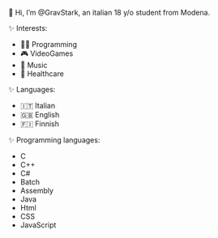 👋 Hi, I’m @GravStark, an italian 18 y/o student from Modena.

✨ Interests:
 - 👨‍💻 Programming
 - 🎮 VideoGames
 - 🎵 Music
 - 🏥 Healthcare

✨ Languages:
  - 🇮🇹 Italian
  - 🇬🇧 English
  - 🇫🇮 Finnish

✨ Programming languages:
  - C
  - C++
  - C#
  - Batch
  - Assembly
  - Java
  - Html
  - CSS
  - JavaScript
   
<!--- - 📫 How to reach me ...-->
